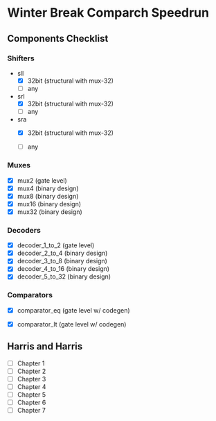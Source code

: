 # Winter Break Comparch Speedrun

## Components Checklist


### Shifters
- sll
  - [x] 32bit (structural with mux-32)
  - [ ] any
- srl
  - [x] 32bit (structural with mux-32)
  - [ ] any
- sra
  - [x] 32bit (structural with mux-32)
  - [ ] any



### Muxes
- [x] mux2 (gate level)
- [x] mux4 (binary design)
- [x] mux8 (binary design)
- [x] mux16 (binary design)
- [x] mux32 (binary design)

### Decoders
- [x] decoder_1_to_2 (gate level)
- [x] decoder_2_to_4 (binary design)
- [x] decoder_3_to_8 (binary design)
- [x] decoder_4_to_16 (binary design)
- [x] decoder_5_to_32 (binary design)

### Comparators
- [x] comparator_eq (gate level w/ codegen)
- [x] comparator_lt (gate level w/ codegen)


## Harris and Harris
- [ ] Chapter 1
- [ ] Chapter 2
- [ ] Chapter 3
- [ ] Chapter 4
- [ ] Chapter 5
- [ ] Chapter 6
- [ ] Chapter 7
